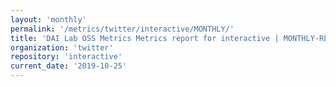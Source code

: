```yaml
---
layout: 'monthly'
permalink: '/metrics/twitter/interactive/MONTHLY/'
title: 'DAI Lab OSS Metrics Metrics report for interactive | MONTHLY-REPORT-2019-10-25'
organization: 'twitter'
repository: 'interactive'
current_date: '2019-10-25'
---
```

